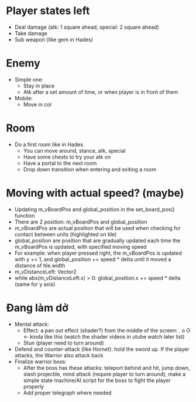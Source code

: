# Player states left
* Deal damage (atk: 1 square ahead, special: 2 square ahead)
* Take damage
* Sub weapon (like gem in Hades)

# Enemy
* Simple one:
    * Stay in place
    * Atk after a set amount of time, or when player is in front of them
* Mobile:
    * Move in col

# Room
* Do a first room like in Hades
    * You can move around, stance, atk, special
    * Have some chests to try your atk on
    * Have a portal to the next room
    * Drop down transition when entering and exiting a room

# Moving with actual speed? (maybe)
* Updating m_vBoardPos and global_position in the set_board_pos() function
* There are 2 position: m_vBoardPos and global_position
* m_vBoardPos are actual position that will be used when checking for contact between units (highlighted on tile)
* global_position are position that are gradually updated each time the m_vBoardPos is updated, with specified moving speed
* For example: when player pressed right, the m_vBoardPos is updated with y += 1, and global_position += speed * delta until it moved a distance of tile.width
* m_vDistanceLeft: Vector2
* while abs(m_vDistanceLeft.x) > 0: global_position.x += speed * delta (same for y axis)

# Đang làm dở
* Mental attack:
    * Effect: a pan out effect (shader?) from the middle of the screen: . o O <- kinda like this (watch the shader videos in utube watch later list)
    * Stun (player need to turn around)
* Defend and counter-attack (like Hornet): hold the sword up. If the player attacks, the Warrior also attack back
* Finalize warrior boss:
    * After the boss has these attacks: teleport behind and hit, jump down, slash projectile, mind attack (require player to turn around), make a simple state machine/AI script for the boss to fight the player properly
    * Add proper telegraph where needed
